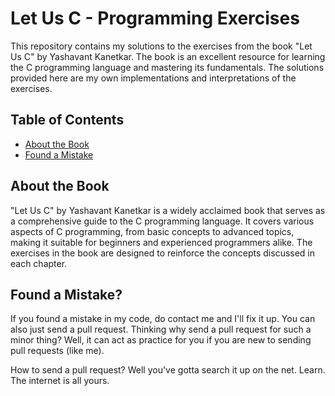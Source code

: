 # Let Us C - Programming Exercises

This repository contains my solutions to the exercises from the book "Let Us C" by Yashavant Kanetkar. The book is an excellent resource for learning the C programming language and mastering its fundamentals. The solutions provided here are my own implementations and interpretations of the exercises.

## Table of Contents

- [About the Book](#about-the-book)
- [Found a Mistake](#found-a-mistake)

## About the Book

"Let Us C" by Yashavant Kanetkar is a widely acclaimed book that serves as a comprehensive guide to the C programming language. It covers various aspects of C programming, from basic concepts to advanced topics, making it suitable for beginners and experienced programmers alike. The exercises in the book are designed to reinforce the concepts discussed in each chapter.

## Found a Mistake?

If you found a mistake in my code, do contact me and I'll fix it up. You can also just send a pull request. Thinking why send a pull request for such a minor thing? Well, it can act as practice for you if you are new to sending pull requests (like me).

How to send a pull request?  Well you've gotta search it up on the net. Learn. The internet is all yours.
